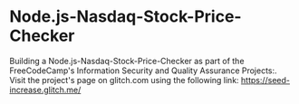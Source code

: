 # Node.js-Nasdaq-Stock-Price-Checker
Building a Node.js-Nasdaq-Stock-Price-Checker as part of the FreeCodeCamp's Information Security and Quality Assurance Projects:. Visit the project's page on glitch.com using the following link: https://seed-increase.glitch.me/
